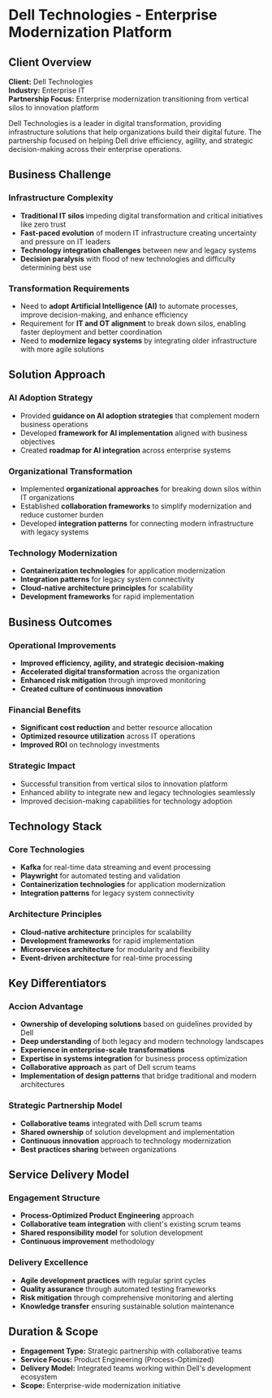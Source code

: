 # Dell Technologies - Enterprise Modernization Platform

## Client Overview
**Client:** Dell Technologies  
**Industry:** Enterprise IT  
**Partnership Focus:** Enterprise modernization transitioning from vertical silos to innovation platform

Dell Technologies is a leader in digital transformation, providing infrastructure solutions that help organizations build their digital future. The partnership focused on helping Dell drive efficiency, agility, and strategic decision-making across their enterprise operations.

## Business Challenge

### Infrastructure Complexity
- **Traditional IT silos** impeding digital transformation and critical initiatives like zero trust
- **Fast-paced evolution** of modern IT infrastructure creating uncertainty and pressure on IT leaders
- **Technology integration challenges** between new and legacy systems
- **Decision paralysis** with flood of new technologies and difficulty determining best use

### Transformation Requirements
- Need to **adopt Artificial Intelligence (AI)** to automate processes, improve decision-making, and enhance efficiency
- Requirement for **IT and OT alignment** to break down silos, enabling faster deployment and better coordination
- Need to **modernize legacy systems** by integrating older infrastructure with more agile solutions

## Solution Approach

### AI Adoption Strategy
- Provided **guidance on AI adoption strategies** that complement modern business operations
- Developed **framework for AI implementation** aligned with business objectives
- Created **roadmap for AI integration** across enterprise systems

### Organizational Transformation
- Implemented **organizational approaches** for breaking down silos within IT organizations
- Established **collaboration frameworks** to simplify modernization and reduce customer burden
- Developed **integration patterns** for connecting modern infrastructure with legacy systems

### Technology Modernization
- **Containerization technologies** for application modernization
- **Integration patterns** for legacy system connectivity
- **Cloud-native architecture principles** for scalability
- **Development frameworks** for rapid implementation

## Business Outcomes

### Operational Improvements
- **Improved efficiency, agility, and strategic decision-making**
- **Accelerated digital transformation** across the organization
- **Enhanced risk mitigation** through improved monitoring
- **Created culture of continuous innovation**

### Financial Benefits
- **Significant cost reduction** and better resource allocation
- **Optimized resource utilization** across IT operations
- **Improved ROI** on technology investments

### Strategic Impact
- Successful transition from vertical silos to innovation platform
- Enhanced ability to integrate new and legacy technologies seamlessly
- Improved decision-making capabilities for technology adoption

## Technology Stack

### Core Technologies
- **Kafka** for real-time data streaming and event processing
- **Playwright** for automated testing and validation
- **Containerization technologies** for application modernization
- **Integration patterns** for legacy system connectivity

### Architecture Principles
- **Cloud-native architecture** principles for scalability
- **Development frameworks** for rapid implementation
- **Microservices architecture** for modularity and flexibility
- **Event-driven architecture** for real-time processing

## Key Differentiators

### Accion Advantage
- **Ownership of developing solutions** based on guidelines provided by Dell
- **Deep understanding** of both legacy and modern technology landscapes
- **Experience in enterprise-scale transformations**
- **Expertise in systems integration** for business process optimization
- **Collaborative approach** as part of Dell scrum teams
- **Implementation of design patterns** that bridge traditional and modern architectures

### Strategic Partnership Model
- **Collaborative teams** integrated with Dell scrum teams
- **Shared ownership** of solution development and implementation
- **Continuous innovation** approach to technology modernization
- **Best practices sharing** between organizations

## Service Delivery Model

### Engagement Structure
- **Process-Optimized Product Engineering** approach
- **Collaborative team integration** with client's existing scrum teams
- **Shared responsibility model** for solution development
- **Continuous improvement** methodology

### Delivery Excellence
- **Agile development practices** with regular sprint cycles
- **Quality assurance** through automated testing frameworks
- **Risk mitigation** through comprehensive monitoring and alerting
- **Knowledge transfer** ensuring sustainable solution maintenance

## Duration & Scope
- **Engagement Type:** Strategic partnership with collaborative teams
- **Service Focus:** Product Engineering (Process-Optimized)
- **Delivery Model:** Integrated teams working within Dell's development ecosystem
- **Scope:** Enterprise-wide modernization initiative